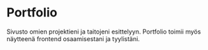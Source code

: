 # Portfolio

Sivusto omien projektieni ja taitojeni esittelyyn. Portfolio toimii myös näytteenä frontend osaamisestani ja tyylistäni.